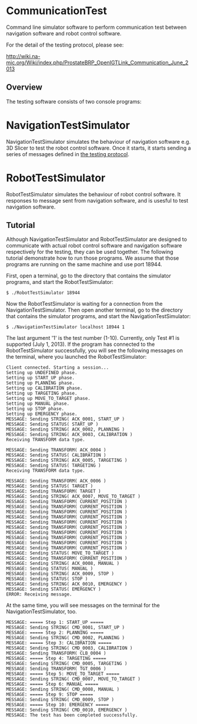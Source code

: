 CommunicationTest
=================

Command line simulator software to perform communication test between navigation software and robot control software.

For the detail of the testing protocol, please see:

http://wiki.na-mic.org/Wiki/index.php/ProstateBRP_OpenIGTLink_Communication_June_2013


Overview
--------

The testing software consists of two console programs:

# NavigationTestSimulator
NavigationTestSimulator simulates the behaviour of navigation software e.g. 3D Slicer
to test the robot control software. Once it starts, it starts sending a series of messages defined in
[the testing protocol](http://wiki.na-mic.org/Wiki/index.php/ProstateBRP_OpenIGTLink_Communication_June_2013).

# RobotTestSimulator
RobotTestSimulator simulates the behaviour of robot control software. It responses to 
message sent from navigation software, and is usesful to test navigation software.

Tutorial
--------

Although NavigationTestSimulator and RobotTestSimulator are designed to communicate with actual robot control software
and navigation software respectively for the testing, they can be used together. The following tutorial demonstrate
how to run those programs. We assume that those programs are running on the same machine and use port 18944.

First, open a terminal, go to the directory that contains the simulator programs, and start the RobotTestSimulator:

    $ ./RobotTestSimulator 18944

Now the RobotTestSimulator is waiting for a connection from the NavigationTestSimulator.
Then open another terminal, go to the directory that contains the simulator programs, and
start the NavigationTestSimulator:

    $ ./NavigationTestSimulator localhost 18944 1

The last argument '1' is the test number (1-10). Currently, only Test #1 is supported (July 1, 2013).
If the program has connected to the RobotTestSimulator successfully, you will see the following
messages on the terminal, where you launched the RobotTestSimulator:

    Client connected. Starting a session...
    Setting up UNDEFINED phase.
    Setting up START_UP phase.
    Setting up PLANNING phase.
    Setting up CALIBRATION phase.
    Setting up TARGETING phase.
    Setting up MOVE_TO_TARGET phase.
    Setting up MANUAL phase.
    Setting up STOP phase.
    Setting up EMERGENCY phase.
    MESSAGE: Sending STRING( ACK_0001, START_UP )
    MESSAGE: Sending STATUS( START_UP )
    MESSAGE: Sending STRING( ACK_0002, PLANNING )
    MESSAGE: Sending STRING( ACK_0003, CALIBRATION )
    Receiving TRANSFORM data type.
    
    MESSAGE: Sending TRANSFORM( ACK_0004 )
    MESSAGE: Sending STATUS( CALIBRATION )
    MESSAGE: Sending STRING( ACK_0005, TARGETING )
    MESSAGE: Sending STATUS( TARGETING )
    Receiving TRANSFORM data type.
    
    MESSAGE: Sending TRANSFORM( ACK_0006 )
    MESSAGE: Sending STATUS( TARGET )
    MESSAGE: Sending TRANSFORM( TARGET )
    MESSAGE: Sending STRING( ACK_0007, MOVE_TO_TARGET )
    MESSAGE: Sending TRANSFORM( CURRENT_POSITION )
    MESSAGE: Sending TRANSFORM( CURRENT_POSITION )
    MESSAGE: Sending TRANSFORM( CURRENT_POSITION )
    MESSAGE: Sending TRANSFORM( CURRENT_POSITION )
    MESSAGE: Sending TRANSFORM( CURRENT_POSITION )
    MESSAGE: Sending TRANSFORM( CURRENT_POSITION )
    MESSAGE: Sending TRANSFORM( CURRENT_POSITION )
    MESSAGE: Sending TRANSFORM( CURRENT_POSITION )
    MESSAGE: Sending TRANSFORM( CURRENT_POSITION )
    MESSAGE: Sending TRANSFORM( CURRENT_POSITION )
    MESSAGE: Sending STATUS( MOVE_TO_TARGET )
    MESSAGE: Sending TRANSFORM( CURRENT_POSITION )
    MESSAGE: Sending STRING( ACK_0008, MANUAL )
    MESSAGE: Sending STATUS( MANUAL )
    MESSAGE: Sending STRING( ACK_0009, STOP )
    MESSAGE: Sending STATUS( STOP )
    MESSAGE: Sending STRING( ACK_0010, EMERGENCY )
    MESSAGE: Sending STATUS( EMERGENCY )
    ERROR: Receiving message.

At the same time, you will see messages on the terminal for the NavigationTestSimulator, too.

    MESSAGE: ===== Step 1: START_UP =====
    MESSAGE: Sending STRING( CMD_0001, START_UP )
    MESSAGE: ===== Step 2: PLANNING =====
    MESSAGE: Sending STRING( CMD_0002, PLANNING )
    MESSAGE: ===== Step 3: CALIBRATION =====
    MESSAGE: Sending STRING( CMD_0003, CALIBRATION )
    MESSAGE: Sending TRANSFORM( CLB_0004 )
    MESSAGE: ===== Step 4: TARGETING =====
    MESSAGE: Sending STRING( CMD_0005, TARGETING )
    MESSAGE: Sending TRANSFORM( TGT_0006 )
    MESSAGE: ===== Step 5: MOVE_TO_TARGET =====
    MESSAGE: Sending STRING( CMD_0007, MOVE_TO_TARGET )
    MESSAGE: ===== Step 6: MANUAL =====
    MESSAGE: Sending STRING( CMD_0008, MANUAL )
    MESSAGE: ===== Step 9: STOP =====
    MESSAGE: Sending STRING( CMD_0009, STOP )
    MESSAGE: ===== Step 10: EMERGENCY =====
    MESSAGE: Sending STRING( CMD_0010, EMERGENCY )
    MESSAGE: The test has been completed successfully.













